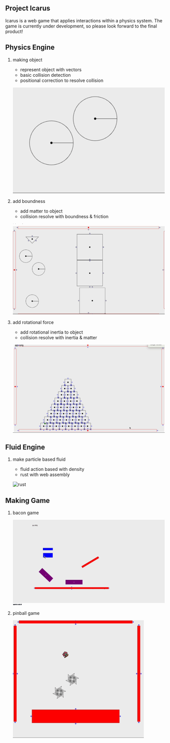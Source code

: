 ## Project Icarus

Icarus is a web game that applies interactions within a physics system. The game is currently under development, so please look forward to the final product!

## Physics Engine

1. making object

   - represent object with vectors
   - basic collision detection
   - positional correction to resolve collision

   ![basic_collision](./demo/basic_collision.gif)

2. add boundness

   - add matter to object
   - collision resolve with boundness & friction

   ![boundness](./demo/boundness.gif)

3. add rotational force

   - add rotational inertia to object
   - collision resolve with inertia & matter

   ![rotational_force](./demo/rotational_force.gif)

## Fluid Engine

1. make particle based fluid

   - fluid action based with density
   - rust with web assembly

   ![rust](./demo/rust.gif)

## Making Game

1. bacon game

   ![bacon_game](./demo/bacon_game.gif)

2. pinball game

   ![chained_game](./demo/chained_game.gif)
